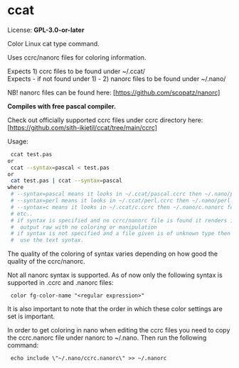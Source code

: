 # ccat
License: **GPL-3.0-or-later**  

Color Linux cat type command.  

Uses ccrc/nanorc files for coloring information.  

Expects 1) ccrc files to be found under ~/.ccat/  
Expects - if not found under 1) - 2) nanorc files to be found under ~/.nano/

NB! nanorc files can be found here: [https://github.com/scopatz/nanorc]

**Compiles with free pascal compiler.**  

Check out officially supported ccrc files under ccrc directory here: [https://github.com/sith-ikjetil/ccat/tree/main/ccrc]  

Usage:  
```bash
 ccat test.pas
or
 ccat --syntax=pascal < test.pas
or
 cat test.pas | ccat --syntax=pascal
where
 # --syntax=pascal means it looks in ~/.ccat/pascal.ccrc then ~/.nano/pascal.nanorc for syntax format
 # --syntax=perl means it looks in ~/.ccat/perl.ccrc then ~/.nano/perl.nanorc for syntax format
 # --syntax=c means it looks in ~/.ccat/c.ccrc then ~/.nano/c.nanorc for syntax format 
 # etc..
 # if syntax is specified and no ccrc/nanorc file is found it renders input to 
 #  output raw with no coloring or manipulation
 # if syntax is not specified and a file given is of unknown type then default it will 
 #  use the text syntax.
```
The quality of the coloring of syntax varies depending on how good the quality of the ccrc/nanorc.  

Not all nanorc syntax is supported. As of now only the following syntax is supported in .ccrc and .nanorc files:
```
 color fg-color-name "<regular expression>"
```
It is also important to note that the order in which these color settings are set is important.

In order to get coloring in nano when editing the ccrc files you need to copy  
the ccrc.nanorc file under nanorc to ~/.nano. Then run the following command:
```
 echo include \"~/.nano/ccrc.nanorc\" >> ~/.nanorc
```

